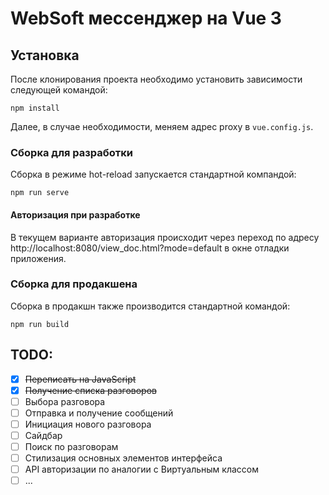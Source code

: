 # WebSoft мессенджер на Vue 3

## Установка
После клонирования проекта необходимо установить зависимости следующей командой:
```
npm install
```
Далее, в случае необходимости, меняем адрес proxy в `vue.config.js`.

### Сборка для разработки
Сборка в режиме hot-reload запускается стандартной компандой:
```
npm run serve
```

#### Авторизация при разработке
В текущем варианте авторизация происходит через переход по адресу http://localhost:8080/view_doc.html?mode=default в окне отладки приложения.

### Сборка для продакшена
Сборка в продакшн также производится стандартной командой:
```
npm run build
```

## TODO:
- [x] ~~Переписать на JavaScript~~
- [x] ~~Получение списка разговоров~~
- [ ] Выбора разговора
- [ ] Отправка и получение сообщений
- [ ] Инициация нового разговора
- [ ] Сайдбар
- [ ] Поиск по разговорам
- [ ] Стилизация основных элементов интерфейса
- [ ] API авторизации по аналогии с Виртуальным классом
- [ ] ...